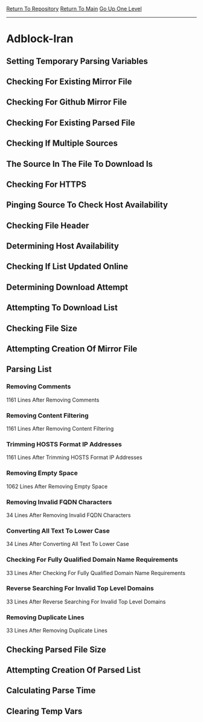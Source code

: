 [Return To Repository](https://github.com/deathbybandaid/piholeparser/)
[Return To Main](https://github.com/deathbybandaid/piholeparser/blob/master/RecentRunLogs/Mainlog.md)
[Go Up One Level](https://github.com/deathbybandaid/piholeparser/blob/master/RecentRunLogs/TopLevelScripts/30-Processing-External-Blacklists.md)
____________________________________
# Adblock-Iran
## Setting Temporary Parsing Variables
## Checking For Existing Mirror File
## Checking For Github Mirror File
## Checking For Existing Parsed File
## Checking If Multiple Sources
## The Source In The File To Download Is
## Checking For HTTPS
## Pinging Source To Check Host Availability
## Checking File Header
## Determining Host Availability
## Checking If List Updated Online
## Determining Download Attempt
## Attempting To Download List
## Checking File Size
## Attempting Creation Of Mirror File
## Parsing List
### Removing Comments
1161 Lines After Removing Comments
### Removing Content Filtering
1161 Lines After Removing Content Filtering
### Trimming HOSTS Format IP Addresses
1161 Lines After Trimming HOSTS Format IP Addresses
### Removing Empty Space
1062 Lines After Removing Empty Space
### Removing Invalid FQDN Characters
34 Lines After Removing Invalid FQDN Characters
### Converting All Text To Lower Case
34 Lines After Converting All Text To Lower Case
### Checking For Fully Qualified Domain Name Requirements
33 Lines After Checking For Fully Qualified Domain Name Requirements
### Reverse Searching For Invalid Top Level Domains
33 Lines After Reverse Searching For Invalid Top Level Domains
### Removing Duplicate Lines
33 Lines After Removing Duplicate Lines
## Checking Parsed File Size
## Attempting Creation Of Parsed List
## Calculating Parse Time
## Clearing Temp Vars
